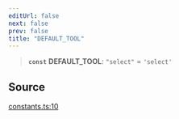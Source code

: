 ```yaml
---
editUrl: false
next: false
prev: false
title: "DEFAULT_TOOL"
---
```


> **`const`** **DEFAULT\_TOOL**: `"select"` = `'select'`

## Source

[constants.ts:10](https://github.com/nodenogg-in/alpha-p2p/blob/537491b7f422df1359d1cfda9feedcc4a36a0605/packages/infinitykit/src/constants.ts#L10)
